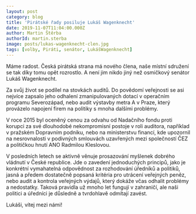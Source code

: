 ```yaml
---
layout: post
category: blog
title: 'Pirátské řady posiluje Lukáš Wagenknecht'
date: 2019-11-07T11:04:00.000Z
author: Martin Štěrba
authorId: martin.sterba
image: posts/lukas-wagenknecht-clen.jpg
tags: [volby, Piráti, senátor, LukášWagenknecht]
---
```



Máme radost. Česká pirátská strana má nového člena, naše místní sdružení se tak díky tomu opět rozrostlo. A není jim nikdo jiný než osmičkový senátor Lukáš Wagenknecht.

Za svůj život se podílel na stovkách auditů. Do povědomí veřejnosti se asi nejvíce zapsalo jeho odhalení zmanipulovaných dotací v operačním programu Severozápad, nebo audit výstavby metra A v Praze, který provázelo napojení firem na politiky s mnoha dalšími problémy.

V roce 2015 byl oceněný cenou za odvahu od Nadačního fondu proti korupci za své dlouhodobé nekompromisní postoje v roli auditora, například v pražském Dopravním podniku, nebo na ministerstvu financí, kde upozornil na nesrovnalosti v podivných smlouvách uzavřených mezi společností ČEZ a političkou hnutí ANO Radmilou Kleslovou.

V posledních letech se aktivně věnuje prosazování myšlenek dobrého vládnutí v České republice. Jde o zavedení jednoduchých principů, jako je konkrétní vymahatelná odpovědnost za rozhodování úředníků a politiků, jasná a předem dostatečně popsaná kritéria pro utrácení veřejných peněz, nebo audit a kontrola veřejných výdajů, který dokáže včas odhalit problémy a nedostatky. Taková pravidla už mnoho let fungují v zahraničí, ale naši politici a úředníci je důsledně a tvrdohlavě odmítají zavést.

Lukáši, vítej mezi námi!
